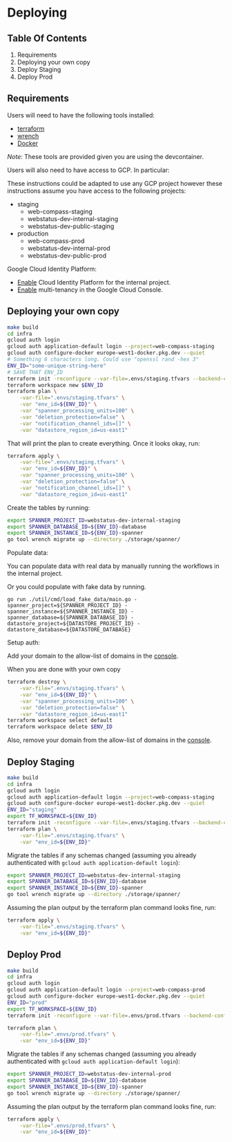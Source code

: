 # Deploying

## Table Of Contents

1. Requirements
2. Deploying your own copy
3. Deploy Staging
4. Deploy Prod

## Requirements

Users will need to have the following tools installed:

- [terraform](https://www.terraform.io/)
- [wrench](https://github.com/cloudspannerecosystem/wrench)
- [Docker](https://www.docker.com/)

_Note:_ These tools are provided given you are using the devcontainer.

Users will also need to have access to GCP. In particular:

These instructions could be adapted to use any GCP project however these
instructions assume you have access to the following projects:

- staging
  - web-compass-staging
  - webstatus-dev-internal-staging
  - webstatus-dev-public-staging
- production
  - web-compass-prod
  - webstatus-dev-internal-prod
  - webstatus-dev-public-prod

Google Cloud Identity Platform:

- [Enable](https://console.cloud.google.com/marketplace/details/google-cloud-platform/customer-identity) Cloud Identity Platform for the internal project.
- [Enable](https://cloud.google.com/identity-platform/docs/multi-tenancy-quickstart) multi-tenancy in the Google Cloud Console.

## Deploying your own copy

```sh
make build
cd infra
gcloud auth login
gcloud auth application-default login --project=web-compass-staging
gcloud auth configure-docker europe-west1-docker.pkg.dev --quiet
# Something 6 characters long. Could use "openssl rand -hex 3"
ENV_ID="some-unique-string-here"
# SAVE THAT ENV_ID
terraform init -reconfigure --var-file=.envs/staging.tfvars --backend-config=.envs/backend-staging.tfvars
terraform workspace new $ENV_ID
terraform plan \
    -var-file=".envs/staging.tfvars" \
    -var "env_id=${ENV_ID}" \
    -var "spanner_processing_units=100" \
    -var "deletion_protection=false" \
    -var "notification_channel_ids=[]" \
    -var "datastore_region_id=us-east1"
```

That will print the plan to create everything. Once it looks okay, run:

```sh
terraform apply \
    -var-file=".envs/staging.tfvars" \
    -var "env_id=${ENV_ID}" \
    -var "spanner_processing_units=100" \
    -var "deletion_protection=false" \
    -var "notification_channel_ids=[]" \
    -var "datastore_region_id=us-east1"
```

Create the tables by running:

```sh
export SPANNER_PROJECT_ID=webstatus-dev-internal-staging
export SPANNER_DATABASE_ID=${ENV_ID}-database
export SPANNER_INSTANCE_ID=${ENV_ID}-spanner
go tool wrench migrate up --directory ./storage/spanner/
```

Populate data:

You can populate data with real data by manually running the workflows in the
internal project.

Or you could populate with fake data by running.

```
go run ./util/cmd/load_fake_data/main.go -spanner_project=${SPANNER_PROJECT_ID} -spanner_instance=${SPANNER_INSTANCE_ID} -spanner_database=${SPANNER_DATABASE_ID} -datastore_project=${DATASTORE_PROJECT_ID} -datastore_database=${DATASTORE_DATABASE}
```

Setup auth:

Add your domain to the allow-list of domains in the [console](https://console.cloud.google.com/customer-identity/settings?project=webstatus-dev-internal-staging).

When you are done with your own copy

```sh
terraform destroy \
    -var-file=".envs/staging.tfvars" \
    -var "env_id=${ENV_ID}" \
    -var "spanner_processing_units=100" \
    -var "deletion_protection=false" \
    -var "datastore_region_id=us-east1"
terraform workspace select default
terraform workspace delete $ENV_ID
```

Also, remove your domain from the allow-list of domains in the [console](https://console.cloud.google.com/customer-identity/settings?project=webstatus-dev-internal-staging).

## Deploy Staging

```sh
make build
cd infra
gcloud auth login
gcloud auth application-default login --project=web-compass-staging
gcloud auth configure-docker europe-west1-docker.pkg.dev --quiet
ENV_ID="staging"
export TF_WORKSPACE=${ENV_ID}
terraform init -reconfigure --var-file=.envs/staging.tfvars --backend-config=.envs/backend-staging.tfvars
terraform plan \
    -var-file=".envs/staging.tfvars" \
    -var "env_id=${ENV_ID}"
```

Migrate the tables if any schemas changed (assuming you already authenticated with `gcloud auth application-default login`):

```sh
export SPANNER_PROJECT_ID=webstatus-dev-internal-staging
export SPANNER_DATABASE_ID=${ENV_ID}-database
export SPANNER_INSTANCE_ID=${ENV_ID}-spanner
go tool wrench migrate up --directory ./storage/spanner/
```

Assuming the plan output by the terraform plan command looks fine, run:

```sh
terraform apply \
    -var-file=".envs/staging.tfvars" \
    -var "env_id=${ENV_ID}"
```

## Deploy Prod

```sh
make build
cd infra
gcloud auth login
gcloud auth application-default login --project=web-compass-prod
gcloud auth configure-docker europe-west1-docker.pkg.dev --quiet
ENV_ID="prod"
export TF_WORKSPACE=${ENV_ID}
terraform init -reconfigure --var-file=.envs/prod.tfvars --backend-config=.envs/backend-prod.tfvars

terraform plan \
    -var-file=".envs/prod.tfvars" \
    -var "env_id=${ENV_ID}"
```

Migrate the tables if any schemas changed (assuming you already authenticated with `gcloud auth application-default login`):

```sh
export SPANNER_PROJECT_ID=webstatus-dev-internal-prod
export SPANNER_DATABASE_ID=${ENV_ID}-database
export SPANNER_INSTANCE_ID=${ENV_ID}-spanner
go tool wrench migrate up --directory ./storage/spanner/
```

Assuming the plan output by the terraform plan command looks fine, run:

```sh
terraform apply \
    -var-file=".envs/prod.tfvars" \
    -var "env_id=${ENV_ID}"
```
